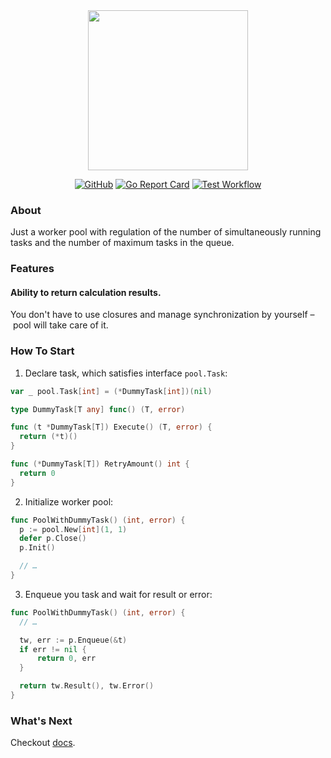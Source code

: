 <div align="center">

  <img width="256" height="256" src="https://github.com/dkharms/pool/assets/29202384/0645ee42-4319-4fc5-8d8c-568c2897cf9d">

</div>

<div align="center">

  <a href="">![GitHub](https://img.shields.io/github/license/dkharms/pool)</a>
  <a href="">![Go Report Card](https://goreportcard.com/badge/github.com/dkharms/pool)</a>
  <a href="">![Test Workflow](https://github.com/dkharms/pool/actions/workflows/test.yml/badge.svg)</a>

</div>

### About

Just a worker pool with regulation of the number of simultaneously running tasks and the number of maximum tasks in the queue.

### Features

#### Ability to return calculation results.

You don't have to use closures and manage synchronization by yourself – pool will take care of it.

### How To Start

1. Declare task, which satisfies interface `pool.Task`:
  ```go
  var _ pool.Task[int] = (*DummyTask[int])(nil)

  type DummyTask[T any] func() (T, error)

  func (t *DummyTask[T]) Execute() (T, error) {
    return (*t)()
  }

  func (*DummyTask[T]) RetryAmount() int {
    return 0
  }
  ```

2. Initialize worker pool:
  ```go
  func PoolWithDummyTask() (int, error) {
    p := pool.New[int](1, 1)
    defer p.Close()
    p.Init()

    // …
  }
  ```

3. Enqueue you task and wait for result or error:
  ```go
  func PoolWithDummyTask() (int, error) {
    // …

    tw, err := p.Enqueue(&t)
    if err != nil {
        return 0, err
    }

    return tw.Result(), tw.Error()
  }
  ```

### What's Next

Checkout [docs](https://pkg.go.dev/github.com/dkharms/pool).

